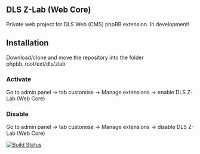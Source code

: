 ## DLS Z-Lab (Web Core)
Private web project for DLS Web (CMS) phpBB extension. In development!

## Installation
Download/clone and move the repository into the folder phpbb_root/ext/dls/zlab

### Activate
Go to admin panel -> tab customise -> Manage extensions -> enable DLS Z-Lab (Web Core)

### Disable
Go to admin panel -> tab customise -> Manage extensions -> disable DLS Z-Lab (Web Core)

[![Build Status](https://github.com/GanstaZ/zlab/workflows/Tests/badge.svg)](https://github.com/GanstaZ/zlab)